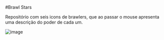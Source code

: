#Brawl Stars 

Repositório com seis icons de brawlers, que ao passar o mouse apresenta uma descrição do poder de cada um. 

![image](https://github.com/beatrizveloso/brawl-stars-icons/assets/156534028/d76071fb-a21b-4aef-b63e-28ea64b2bab8)

